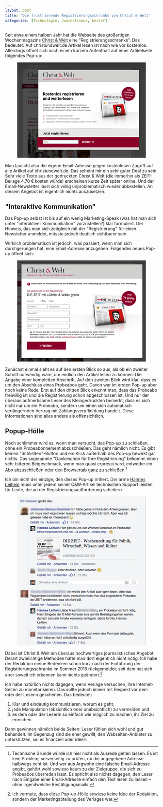 ```yaml
---
layout: post
title: 'Die frustrierende Registrierungsschranke von Christ & Welt'
categories: [Technologie, Journalismus, bestof]
---
```


Seit etwa einem halben Jahr hat die Webseite des großartigen Wochenmagazins [Christ & Welt](http://www.christundwelt.de) eine "Registrierungsschranke". Das bedeutet: Auf christundwelt.de Artikel lesen ist nach wie vor kostenlos. Allerdings öffnet sich nach einem kurzem Aufenthalt auf einer Artikelseite folgendes Pop-up: 

<figure><img src='/images/cundwPopUp1.png' /><figcaption></figcaption></figure>

Man tauscht also die eigene Email-Adresse gegen kostenlosen Zugriff auf alle Artikel auf christundwelt.de. Das scheint mir ein sehr guter Deal zu sein. Sehr viele Texte aus der gedruckten Christ & Welt (die immerhin als ZEIT-Beilage 4,70 € kosten würde) erscheinen kurze Zeit später online. Und der Email-Newsletter lässt sich völlig unproblematisch wieder abbestellen. An diesem Angebot ist eigentlich nichts auszusetzen.

## "Interaktive Kommunikation"

Das Pop-up selbst ist bis auf ein wenig Marketing-Speak (was hat man sich unter "interaktiver Kommunikation" vorzustellen?) klar formuliert. Der Hinweis, das man sich zeitgleich mit der "Registrierung" für einen Newsletter anmeldet, müsste jedoch deutlich sichtbarer sein.

Wirklich problematisch ist jedoch, was passiert, wenn man sich durchgerungen hat, eine Email-Adresse anzugeben. Folgendes neues Pop-up öffnet sich:

<figure><img src='/images/cundwPopUp2.png' /><figcaption></figcaption></figure>

Zunächst einmal sieht es auf den ersten Blick so aus, als ob ein zweiter Schritt notwendig wäre, um endlich den Artikel lesen zu können: Die Angabe einer kompletten Anschrift. Auf den zweiten Blick wird klar, dass es um den Abschluss eines Probeabos geht. Davon war im ersten Pop-up aber noch keine Rede. Erst auf den dritten Blick erkennt man, dass das Probeabo freiwillig ist und die Registrierung schon abgeschlossen ist. Und nur der überaus aufmerksame Leser des Kleingedruckten bemerkt, dass es sich nicht nur um ein Probeabo, sondern um einen sich automatisch verlängernden Vertrag mit Zahlungsverpflichtung handelt. Diese Informationen sind alles andere als offensichtlich.

## Popup-Hölle

Noch schlimmer wird es, wenn man versucht, das Pop-up zu schließen, ohne ein Probeabonnement abzuschließen. Das geht nämlich nicht. Es gibt keinen "Schließen"-Button und ein Klick außerhalb des Pop-up bewirkt gar nichts. Das sogenannte "Dankeschön für Ihre Registrierung" bekommt einen sehr bitteren Beigeschmack, wenn man quasi erpresst wird, entweder ein Abo abzuschließen oder den Browsertab ganz zu schließen.[^1]

[^1]: Technische Gründe würde ich hier nicht als Ausrede gelten lassen. Es ist kein Problem, serverseitig zu prüfen, ob die angegebene Adresse halbwegs echt ist. Und wer aus Argwohn eine falsche Email-Adresse angibt, gehört wohl sowieso kaum zu der Zielgruppe, die sich zu Probeabos überreden lässt. Es spricht also nichts dagegen, den Leser nach Eingabe einer Email-Adresse einfach den Text lesen zu lassen – ohne irgendwelche Bestätigungsmails.

Ich bin nicht der einzige, den dieses Pop-up irritiert. Der arme [Hannes Leitlein](https://twitter.com/hannesleitlein/) muss unter jedem seiner C&W-Artikel technischen Support leisten für Leute, die an der Registrierungsaufforderung scheitern.

<figure><img src='/images/cundwPopUp3.png' /><figcaption></figcaption></figure>

Dabei ist Christ & Welt ein überaus hochwertiges journalistisches Angebot. Derart zwielichtige Methoden hätte man dort eigentlich nicht nötig. Ich habe der Redaktion meine Bedenken schon kurz nach der Einführung der Registrierungsschranke im Sommer 2015 rückgemeldet; seit dem hat sich aber soweit ich erkennen kann nichts geändert.[^2]

[^2]: Ich vermute, dass diese Pop-up-Hölle sowieso keine Idee der Redaktion, sondern der Marketingabteilung des Verlages war.

Ich habe natürlich nichts dagegen, wenn Verlage versuchen, ihre Internet-Seiten zu monetarisieren. Das sollte jedoch immer mit Respekt vor dem oder der Leserin geschenen. Das bedeutet:

1. Klar und eindeutig kommunizieren, worum es geht,
2. jede Manipulation (absichtlich oder unabsichtlich) zu vermeiden und
3. es dem oder der Leserin so einfach wie möglich zu machen, ihr Ziel zu erreichen.

Dann gewinnen nämlich beide Seiten: Leser fühlen sich wohl und gut behandelt. Im Gegenzug sind sie eher gewillt, den Webseiten-Anbieter zu unterstützen, sei es finanziell oder ideell.
